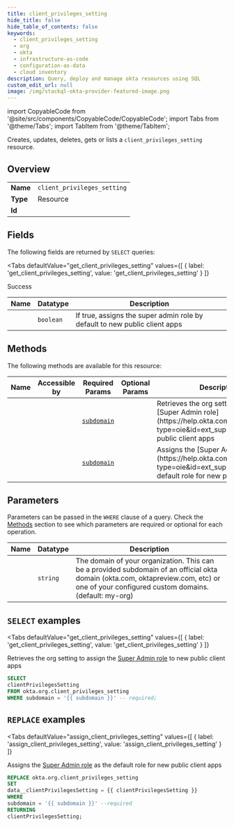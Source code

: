 ```yaml
--- 
title: client_privileges_setting
hide_title: false
hide_table_of_contents: false
keywords:
  - client_privileges_setting
  - org
  - okta
  - infrastructure-as-code
  - configuration-as-data
  - cloud inventory
description: Query, deploy and manage okta resources using SQL
custom_edit_url: null
image: /img/stackql-okta-provider-featured-image.png
---
```


import CopyableCode from '@site/src/components/CopyableCode/CopyableCode';
import Tabs from '@theme/Tabs';
import TabItem from '@theme/TabItem';

Creates, updates, deletes, gets or lists a <code>client_privileges_setting</code> resource.

## Overview
<table><tbody>
<tr><td><b>Name</b></td><td><code>client_privileges_setting</code></td></tr>
<tr><td><b>Type</b></td><td>Resource</td></tr>
<tr><td><b>Id</b></td><td><CopyableCode code="okta.org.client_privileges_setting" /></td></tr>
</tbody></table>

## Fields

The following fields are returned by `SELECT` queries:

<Tabs
    defaultValue="get_client_privileges_setting"
    values={[
        { label: 'get_client_privileges_setting', value: 'get_client_privileges_setting' }
    ]}
>
<TabItem value="get_client_privileges_setting">

Success

<table>
<thead>
    <tr>
    <th>Name</th>
    <th>Datatype</th>
    <th>Description</th>
    </tr>
</thead>
<tbody>
<tr>
    <td><CopyableCode code="clientPrivilegesSetting" /></td>
    <td><code>boolean</code></td>
    <td>If true, assigns the super admin role by default to new public client apps</td>
</tr>
</tbody>
</table>
</TabItem>
</Tabs>

## Methods

The following methods are available for this resource:

<table>
<thead>
    <tr>
    <th>Name</th>
    <th>Accessible by</th>
    <th>Required Params</th>
    <th>Optional Params</th>
    <th>Description</th>
    </tr>
</thead>
<tbody>
<tr>
    <td><a href="#get_client_privileges_setting"><CopyableCode code="get_client_privileges_setting" /></a></td>
    <td><CopyableCode code="select" /></td>
    <td><a href="#parameter-subdomain"><code>subdomain</code></a></td>
    <td></td>
    <td>Retrieves the org setting to assign the [Super Admin role](https://help.okta.com/okta_help.htm?type=oie&id=ext_superadmin) to new public client apps</td>
</tr>
<tr>
    <td><a href="#assign_client_privileges_setting"><CopyableCode code="assign_client_privileges_setting" /></a></td>
    <td><CopyableCode code="replace" /></td>
    <td><a href="#parameter-subdomain"><code>subdomain</code></a></td>
    <td></td>
    <td>Assigns the [Super Admin role](https://help.okta.com/okta_help.htm?type=oie&id=ext_superadmin) as the default role for new public client apps</td>
</tr>
</tbody>
</table>

## Parameters

Parameters can be passed in the `WHERE` clause of a query. Check the [Methods](#methods) section to see which parameters are required or optional for each operation.

<table>
<thead>
    <tr>
    <th>Name</th>
    <th>Datatype</th>
    <th>Description</th>
    </tr>
</thead>
<tbody>
<tr id="parameter-subdomain">
    <td><CopyableCode code="subdomain" /></td>
    <td><code>string</code></td>
    <td>The domain of your organization. This can be a provided subdomain of an official okta domain (okta.com, oktapreview.com, etc) or one of your configured custom domains. (default: my-org)</td>
</tr>
</tbody>
</table>

## `SELECT` examples

<Tabs
    defaultValue="get_client_privileges_setting"
    values={[
        { label: 'get_client_privileges_setting', value: 'get_client_privileges_setting' }
    ]}
>
<TabItem value="get_client_privileges_setting">

Retrieves the org setting to assign the [Super Admin role](https://help.okta.com/okta_help.htm?type=oie&id=ext_superadmin) to new public client apps

```sql
SELECT
clientPrivilegesSetting
FROM okta.org.client_privileges_setting
WHERE subdomain = '{{ subdomain }}' -- required;
```
</TabItem>
</Tabs>


## `REPLACE` examples

<Tabs
    defaultValue="assign_client_privileges_setting"
    values={[
        { label: 'assign_client_privileges_setting', value: 'assign_client_privileges_setting' }
    ]}
>
<TabItem value="assign_client_privileges_setting">

Assigns the [Super Admin role](https://help.okta.com/okta_help.htm?type=oie&id=ext_superadmin) as the default role for new public client apps

```sql
REPLACE okta.org.client_privileges_setting
SET 
data__clientPrivilegesSetting = {{ clientPrivilegesSetting }}
WHERE 
subdomain = '{{ subdomain }}' --required
RETURNING
clientPrivilegesSetting;
```
</TabItem>
</Tabs>

